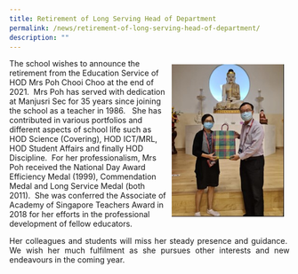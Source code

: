 ```yaml
---
title: Retirement of Long Serving Head of Department
permalink: /news/retirement-of-long-serving-head-of-department/
description: ""
---
```

<img src="/images/News/PohCC.jpg" style="width:40%;float:right; padding:10px">
The school wishes to announce the retirement from the Education Service of HOD Mrs Poh Chooi Choo at the end of 2021.  Mrs Poh has served with dedication at Manjusri Sec for 35 years since joining the school as a teacher in 1986.   She has contributed in various portfolios and different aspects of school life such as HOD Science (Covering), HOD ICT/MRL, HOD Student Affairs and finally HOD Discipline.  For her professionalism, Mrs Poh received the National Day Award Efficiency Medal (1999), Commendation Medal and Long Service Medal (both 2011).  She was conferred the Associate of Academy of Singapore Teachers Award in 2018 for her efforts in the professional development of fellow educators.
<br clear="right">

<p style="text-align: justify;">Her colleagues and students will miss her steady presence and guidance.  We wish her much fulfilment as she pursues other interests and new endeavours in the coming year.</p>